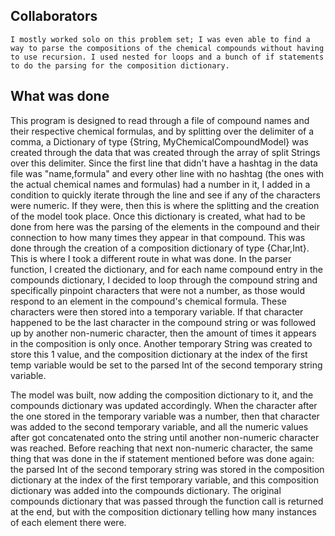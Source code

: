 ## Collaborators
    I mostly worked solo on this problem set; I was even able to find a way to parse the compositions of the chemical compounds without having to use recursion. I used nested for loops and a bunch of if statements to do the parsing for the composition dictionary.

## What was done
   This program is designed to read through a file of compound names and their respective chemical formulas, and by splitting over the delimiter of a comma, a Dictionary of type {String, MyChemicalCompoundModel} was created through the data that was created through the array of split Strings over this delimiter. Since the first line that didn't have a hashtag in the data file was "name,formula" and every other line with no hashtag (the ones with the actual chemical names and formulas) had a number in it, I added in a condition to quickly iterate through the line and see if any of the characters were numeric. If they were, then this is where the splitting and the creation of the model took place. Once this dictionary is created, what had to be done from here was the parsing of the elements in the compound and their connection to how many times they appear in that compound. This was done through the creation of a composition dictionary of type {Char,Int}. This is where I took a different route in what was done. In the parser function, I created the dictionary, and for each name compound entry in the compounds dictionary, I decided to loop through the compound string and specifically pinpoint characters that were not a number, as those would respond to an element in the compound's chemical formula. These characters were then stored into a temporary variable. If that character happened to be the last character in the compound string or was followed up by another non-numeric character, then the amount of times it appears in the composition is only once. Another temporary String was created to store this 1 value, and the composition dictionary at the index of the first temp variable would be set to the parsed Int of the second temporary string variable. 

   The model was built, now adding the composition dictionary to it, and the compounds dictionary was updated accordingly. When the character after the one stored in the temporary variable was a number, then that character was added to the second temporary variable, and all the numeric values after got concatenated onto the string until another non-numeric character was reached. Before reaching that next non-numeric character, the same thing that was done in the if statement mentioned before was done again: the parsed Int of the second temporary string was stored in the composition dictionary at the index of the first temporary variable, and this composition dictionary was added into the compounds dictionary. The original compounds dictionary that was passed through the function call is returned at the end, but with the composition dictionary telling how many instances of each element there were.